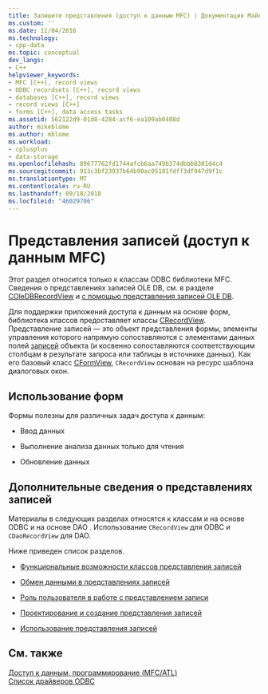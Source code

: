 ```yaml
---
title: Запишите представления (доступ к данным MFC) | Документация Майкрософт
ms.custom: ''
ms.date: 11/04/2016
ms.technology:
- cpp-data
ms.topic: conceptual
dev_langs:
- C++
helpviewer_keywords:
- MFC [C++], record views
- ODBC recordsets [C++], record views
- databases [C++], record views
- record views [C++]
- forms [C++], data access tasks
ms.assetid: 562122d9-01d8-4284-acf6-ea109ab0408d
author: mikeblome
ms.author: mblome
ms.workload:
- cplusplus
- data-storage
ms.openlocfilehash: 89677762fd1744afcb6aa749b374dbbb8301d4c4
ms.sourcegitcommit: 913c3bf23937b64b90ac05181fdff3df947d9f1c
ms.translationtype: MT
ms.contentlocale: ru-RU
ms.lasthandoff: 09/18/2018
ms.locfileid: "46029706"
---
```

# <a name="record-views--mfc-data-access"></a>Представления записей (доступ к данным MFC)

Этот раздел относится только к классам ODBC библиотеки MFC. Сведения о представлениях записей OLE DB, см. в разделе [COleDBRecordView](../mfc/reference/coledbrecordview-class.md) и [с помощью представления записей OLE DB](../data/oledb/using-ole-db-record-views.md).  
  
Для поддержки приложений доступа к данным на основе форм, библиотека классов предоставляет классы [CRecordView](../mfc/reference/crecordview-class.md). Представление записей — это объект представления формы, элементы управления которого напрямую сопоставляются с элементами данных полей [записей](../data/odbc/recordset-odbc.md) объекта (и косвенно сопоставляются соответствующим столбцам в результате запроса или таблицы в источнике данных). Как его базовый класс [CFormView](../mfc/reference/cformview-class.md), `CRecordView` основан на ресурс шаблона диалоговых окон.  
  
## <a name="form-uses"></a>Использование форм  

Формы полезны для различных задач доступа к данным:  
  
- Ввод данных  
  
- Выполнение анализа данных только для чтения  
  
- Обновление данных  
  
## <a name="further-reading-about-record-views"></a>Дополнительные сведения о представлениях записей  

Материалы в следующих разделах относятся к классам и на основе ODBC и на основе DAO . Использование `CRecordView` для ODBC и `CDaoRecordView` для DAO.  
  
Ниже приведен список разделов.  
  
- [Функциональные возможности классов представления записей](../data/features-of-record-view-classes-mfc-data-access.md)  
  
- [Обмен данными в представлениях записей](../data/data-exchange-for-record-views-mfc-data-access.md)  
  
- [Роль пользователя в работе с представлением записи](../data/your-role-in-working-with-a-record-view-mfc-data-access.md)  
  
- [Проектирование и создание представления записей](../data/designing-and-creating-a-record-view-mfc-data-access.md)  
  
- [Использование представления записей](../data/using-a-record-view-mfc-data-access.md)  
  
## <a name="see-also"></a>См. также  

[Доступ к данным, программирование (MFC/ATL)](../data/data-access-programming-mfc-atl.md)<br/>
[Список драйверов ODBC](../data/odbc/odbc-driver-list.md)